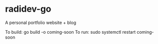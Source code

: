 # radidev-go
A personal portfolio website + blog


To build:
go build -o coming-soon
To run:
sudo systemctl restart coming-soon

